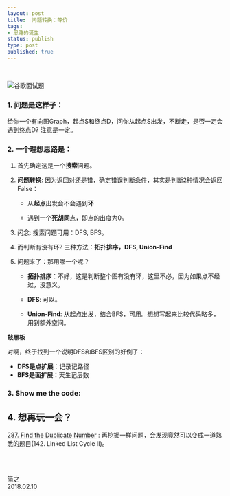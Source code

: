 ```yaml
--- 
layout: post
title:  问题转换：等价
tags:
- 思路的诞生
status: publish
type: post
published: true
---
```


<br>


	
![谷歌面试题](https://i.imgur.com/W9znpVm.jpg)
	
### 1. 问题是这样子：
	
给你一个有向图Graph，起点S和终点D，问你从起点S出发，不断走，是否一定会遇到终点D? 注意是一定。
	
### 2. 一个理想思路是：
	
1. 首先确定这是一个**搜索**问题。
	
2. **问题转换**: 因为返回对还是错，确定错误判断条件，其实是判断2种情况会返回False：
	
	- 从**起点**出发会不会遇到**环**
	
	- 遇到一个**死胡同**点，即点的出度为0。
	
3. 闪念: 搜索问题可用：DFS, BFS。
	
4. 而判断有没有环? 三种方法：**拓扑排序，DFS, Union-Find**
	
5. 问题来了：那用哪一个呢？
		
	- **拓扑排序**：不好，这是判断整个图有没有环，这里不必，因为如果点不经过，没意义。
		
	- **DFS**: 可以。
		
	- **Union-Find**: 从起点出发，结合BFS，可用。想想写起来比较代码略多，用到额外空间。
	
**敲黑板**
	
对啊，终于找到一个说明DFS和BFS区别的好例子：
	
* **DFS是点扩展**：记录记路径	
* **BFS是面扩展**：天生记层数
	
### 3. Show me the code:
	
<script src="https://gist.github.com/WillWang-X/79010b76d3ec06e975ea939f0a2ec398.js"></script>
	
## 4. 想再玩一会？
	
[287. Find the Duplicate Number](https://leetcode.com/problems/find-the-duplicate-number/description/) : 再挖掘一样问题，会发现竟然可以变成一道熟悉的题目(142. Linked List Cycle II)。

<br>
<br>

简之           
2018.02.10
